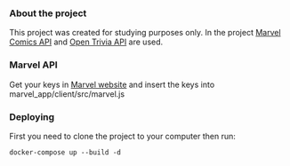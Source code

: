### About the project
This project was created for studying purposes only.
In the project <a href="https://developer.marvel.com/">Marvel Comics API</a> and 
<a href="https://opentdb.com/api_config.php">Open Trivia API</a> are used.

### Marvel API
Get your keys in <a href="https://developer.marvel.com/">Marvel website</a> and insert the keys into marvel_app/client/src/marvel.js

### Deploying

First you need to clone the project to your computer then run:

```docker-compose up --build -d```
